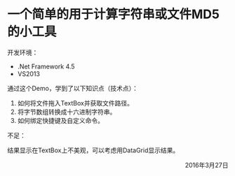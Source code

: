 # 一个简单的用于计算字符串或文件MD5的小工具

开发环境：

* .Net Framework 4.5
* VS2013

通过这个Demo，学到了以下知识点（技术点）：

1. 如何将文件拖入TextBox并获取文件路径。
2. 将字节数组转换成十六进制字符串。
3. 如何绑定快捷键及自定义命令。

不足：

结果显示在TextBox上不美观，可以考虑用DataGrid显示结果。

<p align=right>2016年3月27日</p>